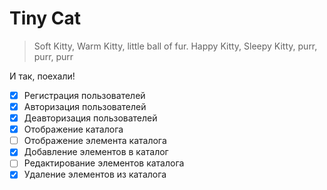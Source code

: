 # Tiny Cat

> Soft Kitty, Warm Kitty,
> little ball of fur.
> Happy Kitty, Sleepy Kitty,
> purr, purr, purr

И так, поехали!

- [x] Регистрация пользователей
- [x] Авторизация пользователей
- [x] Деавторизация пользователей
- [x] Отображение каталога
- [ ] Отображение элемента каталога
- [x] Добавление элементов в каталог
- [ ] Редактирование элементов каталога
- [x] Удаление элементов из каталога
